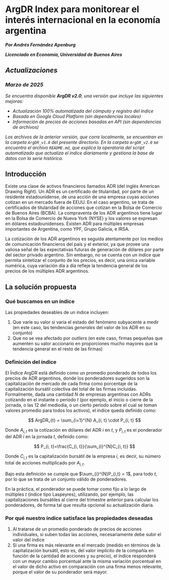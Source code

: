 # ArgDR Index para monitorear el interés internacional en la economía argentina

***Por Andrés Fernández Apenburg***

***Licenciado en Economía, Universidad de Buenos Aires***


## *Actualizaciones*
### *Marzo de 2025*
*Se encuentra disponible **ArgDR v2.0**, una versión que incluye las siguientes mejoras:*
- *Actualización 100% automatizada del cómputo y registro del índice*
- *Basada en Google Cloud Platform (sin dependencias locales)*
- *Información de precios de acciones basadas en API (sin dependencias de archivos)*

*Los archivos de la anterior versión, que corre localmente, se encuentran en la carpeta `ArgDR_v1.0` del presente directorio. En la carpeta `ArgDR_v2.0` se encuentra el archivo `README.md`, que explica la operatoria del script automatizado que actualiza el índice diariamente y gestiona la base de datos con la serie histórica.* 

## Introducción
Existe una clase de activos financieros llamados ADR (del inglés American Drawing Right). Un ADR es un certificado de titularidad, por parte de un residente estadounidense, de una acción de una empresa cuyas acciones cotizan en un mercado fuera de EEUU. En el caso argentino, se trata de certificados de titularidad de acciones que cotizan en la Bolsa de Comercio de Buenos Aires (BCBA). La compraventa de los ADR argentinos tiene lugar en la Bolsa de Comercio de Nueva York (NYSE) y los valores se expresan en dólares estadounidenses. Existen ADR para múltiples empresas importantes de Argentina, como YPF, Grupo Galicia, e IRSA. 

La cotización de los ADR argentinos es seguida atentamente por los medios de comunicación financieros del país y el exterior, ya que provee una valiosa señal de las expectativas futuras de generación de dólares por parte del sector privado argentino. Sin embargo, no se cuenta con un índice que permita sintetizar el conjunto de los precios, es decir, una única variable numérica, cuya variación día a día refleje la tendencia general de los precios de los múltiples ADR argentinos. 

## La solución propuesta

### Qué buscamos en un índice
Las propiedades deseables de un índice incluyen:
1. Que varíe su valor si varía el estado del fenómeno subyacente a medir (en este caso, las tendencias *generales* del valor de los ADR en su conjunto)
2. Que no se vea afectado por *outliers* (en este caso, firmas pequeñas que aumenten su valor accionario en proporciones mucho mayores que la tendencia general en el resto de las firmas)


### Definición del índice
El Índice ArgDR está definido como un promedio ponderado de todos los precios de ADR argentinos, donde los ponderadores sugeridos son la capitalización de mercado de cada firma como porcentaje de la capitalización bursátil colectiva del total de las firmas incluidas. 
Formalmente, dada una cantidad $N$ de empresas argentinas con ADRs cotizando en el instante o periodo $t$ (por ejemplo, el inicio o cierre de la jornada, o las 12 del mediodía, o un cierto período sobre el cual se toman valores promedio para todos los activos), el índice queda definido como: 

$$ 
ArgDR_{t} = \sum_{i=1}^{N} A_{i, t} \cdot P_{i, t}
$$

Donde $A_{i,t}$ es la cotización en dólares del ADR $i$ en $t$, y $P_{i,t}$ es el ponderador del ADR $i$ en la jornada $t$, definido como:

$$
P_{i, t}=\frac{C_{i, t}}{\sum_{i}^{N}C_{i, t}}
$$

Donde ${C_{i, t}}$ es la capitalización bursátil de la empresa $i$, es decir, su número total de acciones multiplicado por $A_{i, t}$.

Bajo esta definición se cumple que $\sum_{i}^{N}P_{i,t} = 1$, para todo $t$, por lo que se trata de un conjunto válido de ponderadores.

En la práctica, el ponderador se puede tomar como fijo a lo largo de múltiples $t$ (índice tipo Laspeyres), utilizando, por ejemplo, las capitalizaciones bursátiles al cierre del trimestre anterior para calcular los ponderadores, de forma tal que resulta opcional su actualización diaria. 

### Por qué nuestro índice satisface las propiedades deseadas
1. Al tratarse de un promedio ponderado de precios de acciones individuales, si suben todas las acciones, necesariamente debe subir el valor del índice
2. Si una firma es más relevante en el mercado (medido en términos de la capitalización bursátil, esto es, del valor implícito de la compañía en función de la cantidad de acciones y su precio), el índice responderá con un mayor cambio porcentual ante la misma variación porcentual en el valor de dicho activo en comparación con una firma menos relevante, porque el valor de su ponderador será mayor.
